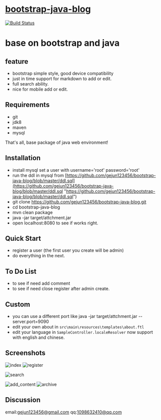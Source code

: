 # [bootstrap-java-blog](https://brucege.com) 

[![Build Status](https://travis-ci.org/gejun123456/bootstrap-java-blog.svg?branch=master)](https://travis-ci.org/gejun123456/bootstrap-java-blog)
<h1>base on bootstrap and java</h1>  

feature
------------
- bootstrap simple style, good device compatibility
- just in time support for markdown to add or edit.
- full search ability.
- nice for mobile add or edit.

Requirements
------------
- git
- jdk8
- maven
- mysql

That's all, base package of java web environment!

Installation
------------
- install mysql set a user with username='root' password='root'
- run the ddl in mysql from [https://github.com/gejun123456/bootstrap-java-blog/blob/master/ddl.sql](https://github.com/gejun123456/bootstrap-java-blog/blob/master/ddl.sql "https://github.com/gejun123456/bootstrap-java-blog/blob/master/ddl.sql")
- git clone https://github.com/gejun123456/bootstrap-java-blog.git  
- cd bootstrap-java-blog
- mvn clean package
- java -jar target/attchment.jar
- open localhost:8080 to see if works right.

Quick Start
-------------
- register a user (the first user you create will be admin)
- do everything in the next.

To Do List
----------

- to see if need add comment
- to see if need close register after admin create.

Custom
--------
- you can use a different port like java -jar target/attchment.jar --server.port=9090
- edit your own about in `src\main\resources\templates\about.ftl`
- edit your language in `SampleController.localeResolver` now support with english and chinese.

Screenshots
-----------
![index](https://github.com/gejun123456/bootstrap-java-blog/blob/master/screencut/index.png)
![register](https://github.com/gejun123456/bootstrap-java-blog/blob/master/screencut/register.png)

![search](https://github.com/gejun123456/bootstrap-java-blog/blob/master/screencut/search.png)

![add_content](https://github.com/gejun123456/bootstrap-java-blog/blob/master/screencut/add_content.png)
![archive](https://github.com/gejun123456/bootstrap-java-blog/blob/master/screencut/archive.png)


Discussion
-----------
email:gejun123456@gmail.com
qq:1098632410@qq.com